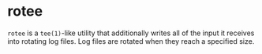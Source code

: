 # rotee

`rotee` is a `tee(1)`-like utility that additionally writes all of the input it
receives into rotating log files. Log files are rotated when they reach a
specified size.
